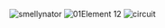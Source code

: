 
![smellynator](https://user-images.githubusercontent.com/80454209/110770378-8c270600-8259-11eb-9687-d80dfc1861df.jpeg)
![01Element 12](https://user-images.githubusercontent.com/80454209/110841710-886da080-82a6-11eb-98a2-6ba2677bedc2.png)
![circuit](https://user-images.githubusercontent.com/80454209/110770410-93e6aa80-8259-11eb-89f3-5e81532b6ccf.png)
